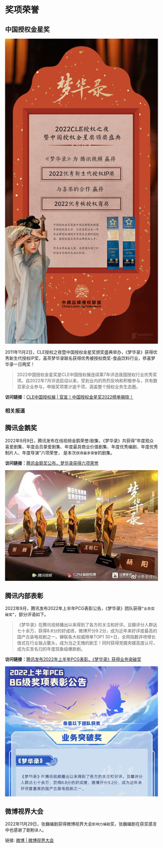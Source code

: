 # 奖项荣誉

## 中国授权金星奖
![](/image/data/cle-min.jpg)

2011年11月2日，CLE授权之夜暨中国授权金星奖颁奖盛典举办，《梦华录》获得优秀新生代授权IP奖，喜茶梦华录联名获得优秀被授权商奖-食品饮料行业，恭喜梦华录一日两奖！

> 2022中国授权金星奖是CLE中国授权展连续第7年评选我国授权行业优秀奖项。自2022年7月评选启动以来，受到业内的热烈反响和积极参与，共有数百家企业参与，申报奖项累计逾千项，涵盖整个授权业务生态圈。


**访问链接：**[CLE中国授权展 | 官宣！中国授权金星奖2022榜单揭晓！](https://mp.weixin.qq.com/s/TC08WUL7B8sAEPNHC4AY3w)

### 相关报道



## 腾讯金鹅奖

2022年9月9日，腾讯发布在线视频金鹅荣誉/剧集，《梦华录》共获得“年度观众喜爱剧集、年度会员挚爱剧集、年度最具商业价值剧集、年度优秀编剧、年度优秀制片人、年度导演”六项荣誉， 是本次`获得最多荣誉`的剧集。

**访问链接：**[腾讯金鹅奖公布，梦华录获得六项荣誉](https://www.douban.com/group/topic/274677119/?_i=647019388e31d7e,4702881l1NZefA&dt_dapp=1&dt_platform=com.douban.activity.wechat_friends)

<img src="/image/data/jinejiang1018.jpg" width="1080">

## 腾讯内部表彰

2022年9月，腾讯发布2022年上半年PCG表彰公告，《梦华录》团队获得`“业务突破奖”`，部分评语如下。
> 《梦华录》在腾讯视频播出以来得到了各方的关注和好评。豆瓣评分人群达七十余万，获得8.8分的好成绩，微博开分9.2分，成为近年来好评度最高的国产古装电视剧之一。蝉联各大权威榜单TOP1 30+日，全网指数井喷增长倍式在行业独占鳌头，成为当之无愧的剧王！同时获得党媒央媒高度认可，成为实至名归的年度现象级爆款剧。

**访问链接：**[腾讯发布2022年上半年PCG表彰，《梦华录》获得业务突破奖](https://www.douban.com/group/topic/275157975)

<img src="/image/data/guanfang-pcg.webp" width="1080">

## 微博视界大会

2022年11月29日，张巍编剧获得微博视界大会`影响力编剧`奖，张巍编剧在获奖感言中也感谢了剧粉`录人`。

链接: [微博 | 微博视界大会](https://weibo.com/2637571067/MhiO82fee)
